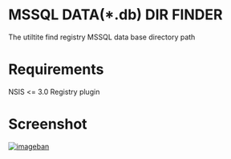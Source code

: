 # MSSQL DATA(*.db) DIR FINDER
The utiltite find registry MSSQL data base directory path

# Requirements

NSIS <= 3.0
Registry plugin

# Screenshot
[![imageban](https://i6.imageban.ru/thumbs/2020.06.03/0a7585534fb78d559de6a47acd0b5fa6.png)](https://imageban.ru/show/2020/06/03/0a7585534fb78d559de6a47acd0b5fa6/png)
